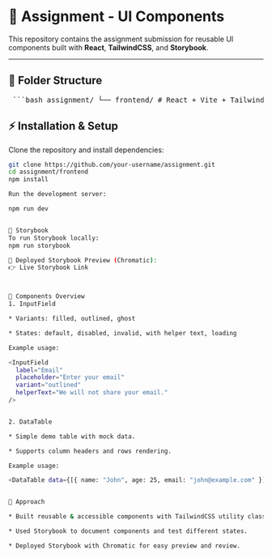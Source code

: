 # 📌 Assignment - UI Components

This repository contains the assignment submission for reusable UI components built with **React**, **TailwindCSS**, and **Storybook**.

---

## 📂 Folder Structure

<pre> ```bash assignment/ └── frontend/ # React + Vite + Tailwind project ├── src/ │ ├── assets/ │ ├── components/ # Reusable UI components │ ├── stories/ # Storybook stories │ ├── App.tsx │ ├── app.css │ ├── index.css │ └── main.tsx ├── package.json ├── package-lock.json └── ... └── README.md ``` </pre>


## ⚡ Installation & Setup

Clone the repository and install dependencies:

```bash
git clone https://github.com/your-username/assignment.git
cd assignment/frontend
npm install

Run the development server:

npm run dev


📖 Storybook
To run Storybook locally:
npm run storybook

🔗 Deployed Storybook Preview (Chromatic):
👉 Live Storybook Link



🎨 Components Overview
1. InputField

* Variants: filled, outlined, ghost

* States: default, disabled, invalid, with helper text, loading

Example usage:

<InputField 
  label="Email" 
  placeholder="Enter your email" 
  variant="outlined" 
  helperText="We will not share your email." 
/>


2. DataTable

* Simple demo table with mock data.

* Supports column headers and rows rendering.

Example usage:

<DataTable data={[{ name: "John", age: 25, email: "john@example.com" }]} />


📝 Approach

* Built reusable & accessible components with TailwindCSS utility classes.

* Used Storybook to document components and test different states.

* Deployed Storybook with Chromatic for easy preview and review.

